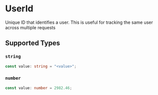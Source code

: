 # UserId

Unique ID that identifies a user. This is useful for tracking the same user across multiple requests


## Supported Types

### `string`

```typescript
const value: string = "<value>";
```

### `number`

```typescript
const value: number = 2982.46;
```

